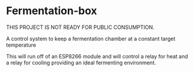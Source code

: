 # Fermentation-box

THIS PROJECT IS NOT READY FOR PUBLIC CONSUMPTION.

A control system to keep a fermentation chamber at a constant target temperature

This will run off of an ESP8266 module and will control a relay for heat and a relay for cooling providing an ideal fermenting environment.
